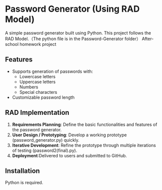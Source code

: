 # Password Generator (Using RAD Model)

A simple password generator built using Python. This project follows the RAD Model.（The python file is in the Password-Generator folder）
After-school homework project

## Features
- Supports generation of passwords with:
  - Lowercase letters
  - Uppercase letters
  - Numbers
  - Special characters
- Customizable password length

## RAD Implementation
1. **Requirements Planning**: Define the basic functionalities and features of the password generator.
2. **User Design / Prototyping**: Develop a working prototype (password_generator.py) quickly.
3. **Iterative Development**: Refine the prototype through multiple iterations of testing (password2(final).py).
4. **Deployment**:Delivered to users and submitted to GitHub.

## Installation
Python is required.
